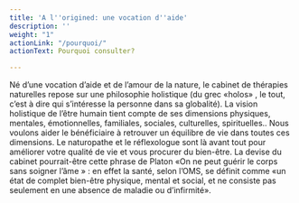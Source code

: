 ```yaml
---
title: 'A l''origined: une vocation d''aide'
description: ''
weight: "1"
actionLink: "/pourquoi/"
actionText: Pourquoi consulter?

---
```

Né d’une vocation d’aide et de l’amour de la nature, le cabinet de thérapies naturelles repose sur une philosophie holistique (du grec «holos» , le tout, c’est à dire qui s’intéresse la personne dans sa globalité). La vision holistique de l’être humain tient compte de ses dimensions physiques, mentales, émotionnelles, familiales, sociales, culturelles, spirituelles.. Nous voulons aider le bénéficiaire à retrouver un équilibre de vie dans toutes ces dimensions. Le naturopathe et le réflexologue sont là avant tout pour améliorer votre qualité de vie et vous procurer du bien-être. La devise du cabinet pourrait-être cette phrase de Platon «On ne peut guérir le corps sans soigner l’âme » : en effet la santé, selon l’OMS, se définit comme «un état de complet bien-être physique, mental et social, et ne consiste pas seulement en une absence de maladie ou d’infirmité».